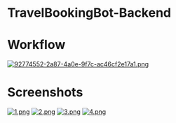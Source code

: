 # TravelBookingBot-Backend


# Workflow
[![92774552-2a87-4a0e-9f7c-ac46cf2e17a1.png](https://i.postimg.cc/Hs5xLHvG/92774552-2a87-4a0e-9f7c-ac46cf2e17a1.png)](https://postimg.cc/TpdG78XQ)


# Screenshots
[![1.png](https://i.postimg.cc/qRPrf6TN/1.png)](https://postimg.cc/XGkmdJXW)
[![2.png](https://i.postimg.cc/rFLTQ4jb/2.png)](https://postimg.cc/5jpDt6Zq)
[![3.png](https://i.postimg.cc/SR6wwZdP/3.png)](https://postimg.cc/4H3LcQrv)
[![4.png](https://i.postimg.cc/6p5DmfvH/4.png)](https://postimg.cc/QHw4B5S5)
